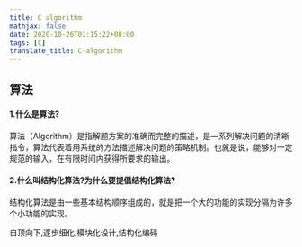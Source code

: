 ```yaml
---
title: C algorithm
mathjax: false
date: 2020-10-26T01:15:22+08:00
tags: [C]
translate_title: C-algorithm
---
```


## 算法

#### 1.什么是算法?

算法（Algorithm）是指解题方案的准确而完整的描述，是一系列解决问题的清晰指令，算法代表着用系统的方法描述解决问题的策略机制。也就是说，能够对一定规范的输入，在有限时间内获得所要求的输出。 

#### 2.什么叫结构化算法?为什么要提倡结构化算法?

结构化算法是由一些基本结构顺序组成的，就是把一个大的功能的实现分隔为许多个小功能的实现。 

自顶向下,逐步细化,模块化设计,结构化编码

